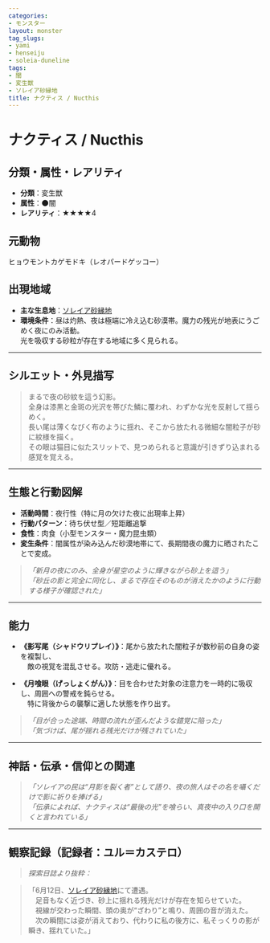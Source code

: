```yaml
---
categories:
- モンスター
layout: monster
tag_slugs:
- yami
- henseiju
- soleia-duneline
tags:
- 闇
- 変生獣
- ソレイア砂縁地
title: ナクティス / Nucthis
---
```


# ナクティス / Nucthis

## 分類・属性・レアリティ

* **分類**：変生獣  
* **属性**：🌑闇  
* **レアリティ**：★★★★4

## 元動物

ヒョウモントカゲモドキ（レオパードゲッコー）

## 出現地域

* **主な生息地**：[ソレイア砂縁地](../place/soleia_duneline.md)  
* **環境条件**：昼は灼熱、夜は極端に冷え込む砂漠帯。魔力の残光が地表にうごめく夜にのみ活動。  
  光を吸収する砂粒が存在する地域に多く見られる。

---

## シルエット・外見描写

> まるで夜の砂紋を這う幻影。  
> 全身は漆黒と金斑の光沢を帯びた鱗に覆われ、わずかな光を反射して揺らめく。  
> 長い尾は薄くなびく布のように揺れ、そこから放たれる微細な闇粒子が砂に紋様を描く。  
> その眼は猫目に似たスリットで、見つめられると意識が引きずり込まれる感覚を覚える。

---

## 生態と行動図解

* **活動時間**：夜行性（特に月の欠けた夜に出現率上昇）
* **行動パターン**：待ち伏せ型／短距離追撃  
* **食性**：肉食（小型モンスター・魔力昆虫類）  
* **変生条件**：闇属性が染み込んだ砂漠地帯にて、長期間夜の魔力に晒されたことで変成。

> *「新月の夜にのみ、全身が星空のように輝きながら砂上を這う」*  
> *「砂丘の影と完全に同化し、まるで存在そのものが消えたかのように行動する様子が確認された」*

---

## 能力

* **《影写尾（シャドウリプレイ）》**：尾から放たれた闇粒子が数秒前の自身の姿を複製し、  
　敵の視覚を混乱させる。攻防・逃走に優れる。

* **《月喰眼（げっしょくがん）》**：目を合わせた対象の注意力を一時的に吸収し、周囲への警戒を鈍らせる。  
　特に背後からの襲撃に適した状態を作り出す。

> *「目が合った途端、時間の流れが歪んだような錯覚に陥った」*  
> *「気づけば、尾が揺れる残光だけが残されていた」*

---

## 神話・伝承・信仰との関連

> *「ソレイアの民は“月影を裂く者”として語り、夜の旅人はその名を囁くだけで影に祈りを捧げる」*  
> *「伝承によれば、ナクティスは“最後の光”を喰らい、真夜中の入り口を開くと言われている」*

---

## 観察記録（記録者：ユル＝カステロ）

> *探索日誌より抜粋：*

> 「6月12日、[ソレイア砂縁地](../place/soleia_duneline.md)にて遭遇。  
　足音もなく近づき、砂上に揺れる残光だけが存在を知らせていた。  
　視線が交わった瞬間、頭の奥が“ざわり”と鳴り、周囲の音が消えた。  
　次の瞬間には姿が消えており、代わりに私の後方に、私そっくりの影が瞬き、揺れていた。」